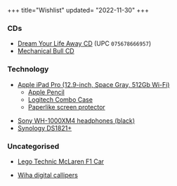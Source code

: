+++
title="Wishlist"
updated= "2022-11-30"
+++

### CDs
- [Dream Your Life Away CD](https://www.discogs.com/release/7992930) (UPC `075678666957`)
- [Mechanical Bull CD](https://www.discogs.com/master/599554?format=CD)

<!--### Clothes
- [Darn Tough Quarter Light socks](https://darntough.com/collections/mens-1-4-socks/products/mens-light-hiker-quarter-lightweight-hiking-sock-last-chance) ([military discount](https://darntough.com/pages/exclusive-discounts))
- [Patagonia beanie (Black)](https://www.patagonia.com/product/everyday-beanie/194187036997.html)
- [Patagonia Torrentshell (Black, Medium)](https://www.patagonia.com/product/mens-torrentshell-3l-rain-jacket/192964428010.html)

### Flat
- [Dyson v8](https://www.dyson.com/vacuum-cleaners/cordless/v8/absolute/silver-nickel)
- [IKEA glass container (14oz)](https://www.ikea.com/us/en/p/ikea-365-food-container-with-lid-round-glass-plastic-s09269094)
- [IKEA glass container (34oz)](https://www.ikea.com/us/en/p/ikea-365-food-container-with-lid-rectangular-glass-plastic-s89269071)
- [Lee Valley measuring spoons](https://www.leevalley.com/en-us/shop/kitchen/measurement/measuring-spoons/45139-spice-jar-measuring-spoons)
- [Lee Valley spatula](https://www.leevalley.com/en-us/shop/kitchen/cooking-utensils/spatulas/62804-stainless-steel-spatula)
- [Monoprice hight-adjustable desk frame](https://www.monoprice.com/product?p_id=36078)
- [Ove Glove](https://smile.amazon.com/dp/B0797DTFLM)
- [OXO wooden spoon](https://www.oxo.com/categories/cooking-and-baking/utensils/spoons-spatulas-turners/wooden-large-spoon.html)
- [Soehnle 915x (9150.03.040)](https://www.soehnle-professional.com/en/productgroup/details/589/)
- [Soehnle scale](https://www.leifheit.com/en-en/soehnle/analogue-personal-scales/17064/analogue-personal-scale-tempo-white/61098)
- [StreetCarvings San Diego](https://streetcarvings.com/products/san-diego-carving-map-coming-soon)
- [Vollrath cooking tongs](https://www.webstaurantstore.com/vollrath-4781622-jacobs-pride-16-hi-temp-stainless-steel-scalloped-tong-with-nylon-end-and-coated-handle/9224781622.html)

### Literature
- [A Mountaineer's Life](https://www.patagonia.com/a-mountaineers-life-by-allen-steck-hardcover-book/BK790.html)
- [Herman Miller: A Way of Living](https://bookshop.org/books/herman-miller-a-way-of-living/9780714875217) (ISBN `9780714875217`)
- [Life is Strange Vol. 6 (Paperback)](https://smile.amazon.com/gp/product/1787734757) (ISBN `9781787734757`)
- [Parks](https://standardsmanual.com/products/parks) (ISBN `9780578469829`)
- [The Art of Sound: A Visual History for Audiophiles](https://bookshop.org/books/the-art-of-sound-a-visual-history-for-audiophiles/9780500519288) (ISBN `9780500519288`) <!---->

### Technology
- [Apple iPad Pro (12.9-inch, Space Gray, 512Gb Wi-Fi)](https://www.apple.com/shop/buy-ipad/ipad-pro/12.9-inch-display-512gb-space-gray-wifi)
  - [Apple Pencil](https://www.apple.com/shop/product/MU8F2AM/A)
  - [Logitech Combo Case](https://www.logitech.com/en-us/products/ipad-keyboards/combo-touch-ipad.920-010097.html)
  - [Paperlike screen protector](https://paperlike.com/)
<!--- [Fujifilm X-T4 with 16-80mm](https://fujifilm-x.registria.com/products/0-74101-20231-1)<!---->
- [Sony WH-1000XM4 headphones (black)](https://electronics.sony.com/audio/headphones/headband/p/wh1000xm4-b)
- [Synology DS1821+](https://bhpho.to/3tL3yus)

### Uncategorised
<!--- [Apple credits](https://www.apple.com/fr/shop/buy-giftcard/giftcard)
- [Backblaze credits](https://secure.backblaze.com/gift.htm)
- [CERN "Hydrogen" bottle](https://visit.cern/content/hydrogen) <!---->
- [Lego Technic McLaren F1 Car](https://www.lego.com/en-us/product/mclaren-formula-1-race-car-42141)
<!--- [PB 8321 B2](https://www.pbswisstools.com/en/tools/quality-hand-tools/torque-tools/product/pb-8321set-b2) <!---->
- [Wiha digital callipers](https://www.wiha.com/int/en/tools/measurement-tools/wiha-fibre-glass-reinforced-measuring-callipers/1120/callipers-digimax-digital?c=28)
<!--- [Wiha multimeter](https://www.wiha.com/int/en/tools/electro/measuring-equipment/1801/digital-multimeter-up-to-1-000-v-ac-cat-iv?c=28)
- [Wiha spanner set](https://www.wihatools.com/products/digital-caliper-digimax) <!---->
